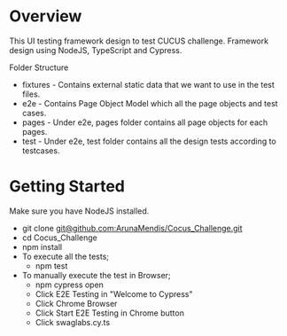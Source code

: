 # Overview

This UI testing framework design to test CUCUS challenge. Framework design using NodeJS, TypeScript and Cypress.

Folder Structure

- fixtures - Contains external static data that we want to use in the test files.
- e2e - Contains Page Object Model which all the page objects and test cases.
- pages - Under e2e, pages folder contains all page objects for each pages.
- test - Under e2e, test folder contains all the design tests according to testcases.

# Getting Started

Make sure you have NodeJS installed.

- git clone [git@github.com:ArunaMendis/Cocus_Challenge.git](https://github.com/ArunaMendis/Cocus_Challenge.git)
- cd Cocus_Challenge
- npm install
- To execute all the tests; 
  - npm test
- To manually execute the test in Browser;
  - npm cypress open
  - Click E2E Testing in "Welcome to Cypress"
  - Click Chrome Browser
  - Click Start E2E Testing in Chrome button
  - Click swaglabs.cy.ts
